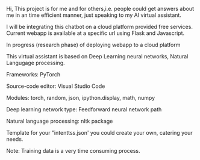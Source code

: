 Hi, 
This project is for me and for others,i.e. people could get answers about me in an time efficient manner, just speaking to my AI virtual assistant.

I will be integrating this chatbot on a cloud platform provided free services.
Current webapp is available at a specific url using Flask and Javascript.

In progress (research phase) of deploying webapp to a cloud platform



This virtual assistant is based on Deep Learning neural networks, Natural Langugage processing.

Frameworks: PyTorch

Source-code editor: Visual Studio Code

Modules: torch, random, json, ipython.display, math, numpy

Deep learning network type: Feedforward neural network path

Natural language processing: nltk package

Template for your "intenttss.json' you could create your own, catering your needs.

Note: Training data is a very time consuming process.



    
